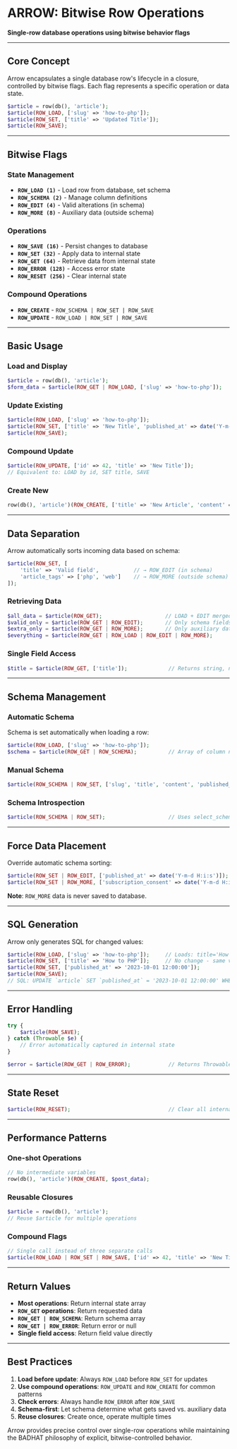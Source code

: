 # ARROW: Bitwise Row Operations

**Single-row database operations using bitwise behavior flags**

---

## Core Concept

Arrow encapsulates a single database row's lifecycle in a closure, controlled by bitwise flags. Each flag represents a specific operation or data state.

```php
$article = row(db(), 'article');
$article(ROW_LOAD, ['slug' => 'how-to-php']);
$article(ROW_SET, ['title' => 'Updated Title']);
$article(ROW_SAVE);
```

---

## Bitwise Flags

### State Management
* **`ROW_LOAD (1)`** - Load row from database, set schema
* **`ROW_SCHEMA (2)`** - Manage column definitions
* **`ROW_EDIT (4)`** - Valid alterations (in schema)
* **`ROW_MORE (8)`** - Auxiliary data (outside schema)

### Operations
* **`ROW_SAVE (16)`** - Persist changes to database
* **`ROW_SET (32)`** - Apply data to internal state
* **`ROW_GET (64)`** - Retrieve data from internal state
* **`ROW_ERROR (128)`** - Access error state
* **`ROW_RESET (256)`** - Clear internal state

### Compound Operations
* **`ROW_CREATE`** - `ROW_SCHEMA | ROW_SET | ROW_SAVE`
* **`ROW_UPDATE`** - `ROW_LOAD | ROW_SET | ROW_SAVE`

---

## Basic Usage

### Load and Display
```php
$article = row(db(), 'article');
$form_data = $article(ROW_GET | ROW_LOAD, ['slug' => 'how-to-php']);
```

### Update Existing
```php
$article(ROW_LOAD, ['slug' => 'how-to-php']);
$article(ROW_SET, ['title' => 'New Title', 'published_at' => date('Y-m-d H:i:s')]);
$article(ROW_SAVE);
```

### Compound Update
```php
$article(ROW_UPDATE, ['id' => 42, 'title' => 'New Title']);
// Equivalent to: LOAD by id, SET title, SAVE
```

### Create New
```php
row(db(), 'article')(ROW_CREATE, ['title' => 'New Article', 'content' => 'Content']);
```

---

## Data Separation

Arrow automatically sorts incoming data based on schema:

```php
$article(ROW_SET, [
    'title' => 'Valid field',           // → ROW_EDIT (in schema)
    'article_tags' => ['php', 'web']    // → ROW_MORE (outside schema)
]);
```

### Retrieving Data
```php
$all_data = $article(ROW_GET);                    // LOAD + EDIT merged
$valid_only = $article(ROW_GET | ROW_EDIT);       // Only schema fields
$extra_only = $article(ROW_GET | ROW_MORE);       // Only auxiliary data
$everything = $article(ROW_GET | ROW_LOAD | ROW_EDIT | ROW_MORE);
```

### Single Field Access
```php
$title = $article(ROW_GET, ['title']);             // Returns string, not array
```

---

## Schema Management

### Automatic Schema
Schema is set automatically when loading a row:
```php
$article(ROW_LOAD, ['slug' => 'how-to-php']);
$schema = $article(ROW_GET | ROW_SCHEMA);          // Array of column names
```

### Manual Schema
```php
$article(ROW_SCHEMA | ROW_SET, ['slug', 'title', 'content', 'published_at']);
```

### Schema Introspection
```php
$article(ROW_SCHEMA | ROW_SET);                    // Uses select_schema() function
```

---

## Force Data Placement

Override automatic schema sorting:

```php
$article(ROW_SET | ROW_EDIT, ['published_at' => date('Y-m-d H:i:s')]);  // Force to EDIT
$article(ROW_SET | ROW_MORE, ['subscription_consent' => date('Y-m-d H:i:s')]);  // Force to MORE
```

**Note**: `ROW_MORE` data is never saved to database.

---

## SQL Generation

Arrow only generates SQL for changed values:

```php
$article(ROW_LOAD, ['slug' => 'how-to-php']);     // Loads: title='How to PHP', published_at=NULL
$article(ROW_SET, ['title' => 'How to PHP']);     // No change - same value
$article(ROW_SET, ['published_at' => '2023-10-01 12:00:00']);
$article(ROW_SAVE);
// SQL: UPDATE `article` SET `published_at` = '2023-10-01 12:00:00' WHERE `slug` = 'how-to-php';
```

---

## Error Handling

```php
try {
    $article(ROW_SAVE);
} catch (Throwable $e) {
    // Error automatically captured in internal state
}

$error = $article(ROW_GET | ROW_ERROR);            // Returns Throwable or null
```

---

## State Reset

```php
$article(ROW_RESET);                               // Clear all internal state except table/pk
```

---

## Performance Patterns

### One-shot Operations
```php
// No intermediate variables
row(db(), 'article')(ROW_CREATE, $post_data);
```

### Reusable Closures
```php
$article = row(db(), 'article');
// Reuse $article for multiple operations
```

### Compound Flags
```php
// Single call instead of three separate calls
$article(ROW_LOAD | ROW_SET | ROW_SAVE, ['id' => 42, 'title' => 'New Title']);
```

---

## Return Values

* **Most operations**: Return internal state array
* **`ROW_GET` operations**: Return requested data
* **`ROW_GET | ROW_SCHEMA`**: Return schema array
* **`ROW_GET | ROW_ERROR`**: Return error or null
* **Single field access**: Return field value directly

---

## Best Practices

1. **Load before update**: Always `ROW_LOAD` before `ROW_SET` for updates
2. **Use compound operations**: `ROW_UPDATE` and `ROW_CREATE` for common patterns
3. **Check errors**: Always handle `ROW_ERROR` after `ROW_SAVE`
4. **Schema-first**: Let schema determine what gets saved vs. auxiliary data
5. **Reuse closures**: Create once, operate multiple times

Arrow provides precise control over single-row operations while maintaining the BADHAT philosophy of explicit, bitwise-controlled behavior.
